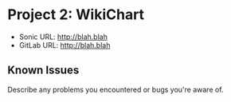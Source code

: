 # <Your Name> Project 2: WikiChart

* Sonic URL: <http://blah.blah>
* GitLab URL: <http://blah.blah>

## Known Issues

Describe any problems you encountered or bugs you're aware of.

